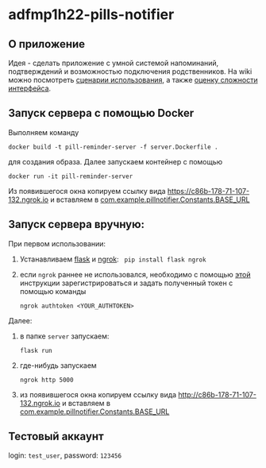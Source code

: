 # adfmp1h22-pills-notifier

## О приложение
Идея - сделать приложение с умной системой напоминаний, подтверждений и возможностью подключения родственников. На wiki можно посмотреть [сценарии использования](https://github.com/OSLL/adfmp1h22-pills-notifier/wiki/Use-cases), а также [оценку сложности интерфейса](https://github.com/OSLL/adfmp1h22-pills-notifier/wiki/Оценка-сложности-пользовательского-интерфейса-приложения).

## Запуск сервера с помощью Docker
Выполняем команду
```
docker build -t pill-reminder-server -f server.Dockerfile .
```
для создания образа. Далее запускаем контейнер с помощью
```
docker run -it pill-reminder-server
```
Из появившегося окна копируем ссылку вида https://c86b-178-71-107-132.ngrok.io и 
вставляем в [сom.example.pillnotifier.Constants.BASE_URL](https://github.com/OSLL/adfmp1h22-pills-notifier/blob/server/app/src/main/java/com/example/pillnotifier/Constants.kt#L4)

## Запуск сервера вручную:
При первом использовании:
1) Устанавливаем [flask](https://flask.palletsprojects.com/en/2.0.x/) и
   [ngrok](https://ngrok.com/download):
   ` pip install flask ngrok`
2) если `ngrok` раннее не использовался, необходимо с помощью [этой](https://ngrok.com/docs#getting-started-authtoken)
инструкции  зарегистрироваться и задать  полученный токен с помощью команды

   `ngrok authtoken <YOUR_AUTHTOKEN>`

Далее:
1) в папке `server` запускаем:
  
   `flask run`
2) где-нибудь запускаем

   `ngrok http 5000`
3) из появившегося окна копируем ссылку вида http://c86b-178-71-107-132.ngrok.io и 
вставляем в [сom.example.pillnotifier.Constants.BASE_URL](https://github.com/OSLL/adfmp1h22-pills-notifier/blob/server/app/src/main/java/com/example/pillnotifier/Constants.kt#L4)

## Тестовый аккаунт
login: `test_user`,
password: `123456`
